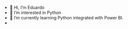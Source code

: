 - 👋 Hi, I’m Eduardo
- 👀 I’m interested in Python
- 🌱 I’m currently learning Python integrated with Power BI.
- 

<!---
dumqp/dumqp is a ✨ special ✨ repository because its `README.md` (this file) appears on your GitHub profile.
You can click the Preview link to take a look at your changes.
--->
